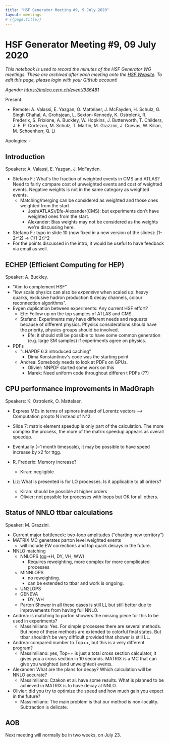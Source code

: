 ```yaml
---
title: "HSF Generator Meeting #9, 9 July 2020"
layout: meetings
# {{page.title}}
---
```

# HSF Generator Meeting #9, 09 July 2020

*This notebook is used to record the minutes of the HSF Generator WG meetings. These are archived after each meeting onto the [HSF Website](https://hepsoftwarefoundation.org/organization/minutes.html). To edit this page, please login with your GitHub account!*

*Agenda: <https://indico.cern.ch/event/936481>*

Present: 
- Remote: A. Valassi, E. Yazgan, O. Mattelaer, J. McFayden, H. Schulz, G. Singh Chahal, A. Grohsjean, L. Sexton-Kennedy, K. Ostrolenk, R. Frederix, S. Frixione, A. Buckley, W. Hopkins, J. Butterworth, T. Childers, J. E. P. Cortezon, M. Schulz, T. Martin, M. Grazzini, J. Cuevas, W. Kilian, M. Schoenherr, Q. Li

Apologies: -

## Introduction 
Speakers: A. Valassi, E. Yazgan, J. McFayden.

- Stefano F.: What's the fraction of weighted events in CMS and ATLAS? Need to fairly compare cost of unweighted events and cost of weighted events. Negative weights is not in the same category as weighted events.
    - Matching/merging can be considered as weighted and those ones weighted from the start 
        - Josh(ATLAS)/Efe-Alexander(CMS): but experiments don't have weighted ones from the start. 
        - Alexander: Bias weights may not be considered as the weights we're discussing here. 
- Stefano F.: typo in slide 10 (now fixed in a new version of the slides): (1-2r^2) -> (1/1-2r)^2
- For the points discussed in the intro, it would be useful to have feedback via email as well.  

## ECHEP (Efficient Computing for HEP)
Speaker: A. Buckley.

- "Aim to complement HSF"
- "low scale physics can also be _expensive_ when scaled up: heavy quarks, exclusive hadron production & decay channels, colour reconnection algorithms".
- Evgen duplication between experiments: Any current HSF effort?
    - Efe: Follow up on the top samples of ATLAS and CMS.
    - Stefano: Experiments may have different needs and requests because of different physics. Physics considerations should have the priority, physics groups should be involved.
        - Efe: it should still be possible to have some common generation (e.g. large SM samples) if experiments agree on physics. 
- PDFs
    - "LHAPDF 6.3 introduced caching"
        - Dima Konstantinov's code was the starting point
    - Andrea: Somebody needs to look at PDFs on GPUs.
        - Olivier: NNPDF started some work on this
        - Marek: Need uniform code throughout differen t PDFs (??)


## CPU performance improvements in MadGraph 
Speakers: K. Ostrolenk, O. Mattelaer.

- Express MEs in terms of spinors instead of Lorentz vectors --> Computation propto N instead of N^2. 

- Slide 7: matrix element speedup is only part of the calculation. The more complex the process, the more of the matrix speedup appears as overall speedup.

- Eventually (~1 month timescale), it may be possible to have speed increase by x2 for ttgg. 

- R. Frederix: Memory increase?
    - Kiran: negligible

- Liz: What is presented is for LO processes. Is it applicable to all orders? 
    - Kiran: should be possible at higher orders
    - Olivier: not possible for processes with loops but OK for all others. 

## Status of NNLO ttbar calculations
Speaker: M. Grazzini.

- Current major bottleneck: two-loop amplitudes ("charting new territory")
- MATRIX MC generates parton level weighted events
    - will include EW corrections and top quark decays in the future. 
- NNLO matching
    - NNLOPS (gg->H, DY, VH, WW)
        - Requires reweighting, more complex for more complicated processes
    - MINNLOPS 
        - no reweighting. 
        - can be extended to ttbar and work is ongoing. 
    - UN2LOPS
    - GENEVA
        - DY, WH
    - Parton Shower in all these cases is still LL but still better due to improvements from having full NNLO.  
- Andrea: is matching to parton showers the missing piece for this to be used in experiments?
    - Massimiliano: Yes. For simple processes there are several methods. But none of these methods are extended to colorful final states. But ttbar shouldn't be very difficult provided that shower is still LL. 
- Andrea: compared number to Top++, but this is a very different program?
    - Massimiliano: yes, Top++ is just a total cross section calculator, it gives you a cross section in 10 seconds. MATRIX is a MC that can give you weighted (and unweighted) events.
- Alexander: What are the plans for decay? Which calculation will be NNLO accurate?
    - Massimiliano: Czakon et al. have some results. What is planned to be achieved in MATRIX is to have decay at NNLO. 
- Olivier: did you try to optimize the speed and how much gain you expect in the future?
    - Massimiliano: The main problem is that our method is non-locality. Subtraction is delicate. 

## AOB

Next meeting will normally be in two weeks, on July 23.
